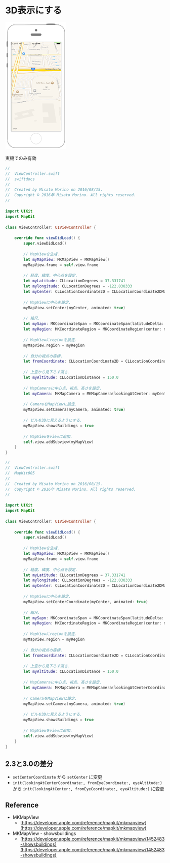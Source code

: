 # 3D表示にする

![Preview mapkit005](img/mapkit005.png)

実機でのみ有効

```swift fct_label="Swift 4.x/Swift 3.x"
//
//  ViewController.swift
//  swiftdocs
//
//  Created by Misato Morino on 2016/08/15.
//  Copyright © 2016年 Misato Morino. All rights reserved.
//

import UIKit
import MapKit

class ViewController: UIViewController {
    
    override func viewDidLoad() {
        super.viewDidLoad()
        
        // MapViewを生成.
        let myMapView: MKMapView = MKMapView()
        myMapView.frame = self.view.frame
        
        // 経度、緯度、中心点を設定.
        let myLatitude: CLLocationDegrees = 37.331741
        let mylongitude: CLLocationDegrees = -122.030333
        let myCenter: CLLocationCoordinate2D = CLLocationCoordinate2DMake(myLatitude, mylongitude)
        
        // MapViewに中心を設定.
        myMapView.setCenter(myCenter, animated: true)
        
        // 縮尺.
        let mySapn: MKCoordinateSpan = MKCoordinateSpan(latitudeDelta: 0.1, longitudeDelta: 0.1)
        let myRegion: MKCoordinateRegion = MKCoordinateRegion(center: myCenter, span: mySapn)
        
        // MapViewにregionを設定.
        myMapView.region = myRegion
        
        // 自分の視点の座標.
        let fromCoordinate: CLLocationCoordinate2D = CLLocationCoordinate2DMake(37.321432, -122.031351)
        
        // 上空から見下ろす高さ.
        let myAltitude: CLLocationDistance = 150.0
        
        // MapCameraに中心点、視点、高さを設定.
        let myCamera: MKMapCamera = MKMapCamera(lookingAtCenter: myCenter, fromEyeCoordinate: fromCoordinate, eyeAltitude: myAltitude)
        
        // CameraをMapViewに設定.
        myMapView.setCamera(myCamera, animated: true)
        
        // ビルを3Dに見えるようにする.
        myMapView.showsBuildings = true
        
        // MapViewをviewに追加.
        self.view.addSubview(myMapView)
    } 
}
```

```swift fct_label="Swift 2.3"
//
//  ViewController.swift
//  MapKit005
//
//  Created by Misato Morino on 2016/08/15.
//  Copyright © 2016年 Misato Morino. All rights reserved.
//

import UIKit
import MapKit

class ViewController: UIViewController {
    
    override func viewDidLoad() {
        super.viewDidLoad()
        
        // MapViewを生成.
        let myMapView: MKMapView = MKMapView()
        myMapView.frame = self.view.frame
        
        // 経度、緯度、中心点を設定.
        let myLatitude: CLLocationDegrees = 37.331741
        let mylongitude: CLLocationDegrees = -122.030333
        let myCenter: CLLocationCoordinate2D = CLLocationCoordinate2DMake(myLatitude, mylongitude)
        
        // MapViewに中心を設定.
        myMapView.setCenterCoordinate(myCenter, animated: true)
        
        // 縮尺.
        let mySapn: MKCoordinateSpan = MKCoordinateSpan(latitudeDelta: 0.1, longitudeDelta: 0.1)
        let myRegion: MKCoordinateRegion = MKCoordinateRegion(center: myCenter, span: mySapn)
        
        // MapViewにregionを設定.
        myMapView.region = myRegion
        
        // 自分の視点の座標.
        let fromCoordinate: CLLocationCoordinate2D = CLLocationCoordinate2DMake(37.321432, -122.031351)
        
        // 上空から見下ろす高さ.
        let myAltitude: CLLocationDistance = 150.0
        
        // MapCameraに中心点、視点、高さを設定.
        let myCamera: MKMapCamera = MKMapCamera(lookingAtCenterCoordinate: myCenter, fromEyeCoordinate: fromCoordinate, eyeAltitude: myAltitude)
        
        // CameraをMapViewに設定.
        myMapView.setCamera(myCamera, animated: true)
        
        // ビルを3Dに見えるようにする.
        myMapView.showsBuildings = true
        
        // MapViewをviewに追加.
        self.view.addSubview(myMapView)
    } 
}
```

## 2.3と3.0の差分

* ```setCenterCoordinate``` から ```setCenter``` に変更
* ```init(lookingAtCenterCoordinate:, fromEyeCoordinate:, eyeAltitude:)``` から ```init(lookingAtCenter:, fromEyeCoordinate:, eyeAltitude:)``` に変更

## Reference
* MKMapView
    * [https://developer.apple.com/reference/mapkit/mkmapview](https://developer.apple.com/reference/mapkit/mkmapview)
* MKMapView - showsbuildings
    * [https://developer.apple.com/reference/mapkit/mkmapview/1452483-showsbuildings](https://developer.apple.com/reference/mapkit/mkmapview/1452483-showsbuildings)

